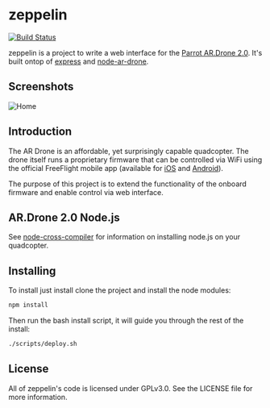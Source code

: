 # zeppelin

[![Build Status](https://secure.travis-ci.org/ablakely/zeppelin.png)](http://travis-ci.org/ablakely/zeppelin)

zeppelin is a project to write a web interface for the [Parrot AR.Drone 2.0](http://ardrone2.parrot.com).  It's built ontop of [express](http://github.com/visionmedia/express) and [node-ar-drone](https://raw.github.com/felixge/node-ar-drone).

## Screenshots
![Home](http://bb.ohsk.net/uploads/Screen%20Shot%202012-12-27%20at%206.51.49%20PM.png)

## Introduction

The AR Drone is an affordable, yet surprisingly capable quadcopter. The drone
itself runs a proprietary firmware that can be controlled via WiFi using the official
FreeFlight mobile app
(available for [iOS](http://itunes.apple.com/us/app/freeflight/id373065271?mt=8) and [Android](https://play.google.com/store/apps/details?id=com.parrot.freeflight&hl=en)).

The purpose of this project is to extend the functionality of the onboard firmware and enable control via web interface.

## AR.Drone 2.0 Node.js
See [node-cross-compiler](https://github.com/felixge/node-cross-compiler) for information on installing node.js on your quadcopter.

## Installing

To install just install clone the project and install the node modules:

```bash
npm install
```

Then run the bash install script, it will guide you through the rest of the install:
```bash
./scripts/deploy.sh
```

## License

All of zeppelin's code is licensed under GPLv3.0.  See the LICENSE file for more information.
